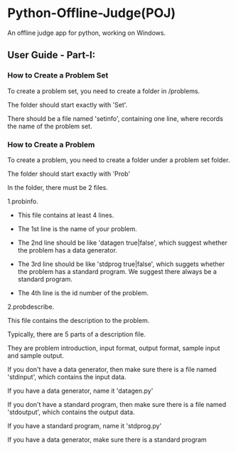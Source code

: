 # Python-Offline-Judge(POJ)

An offline judge app for python, working on Windows.

## User Guide - Part-I:

### How to Create a Problem Set
To create a problem set, you need to create a folder in /problems.

The folder should start exactly with 'Set'.

There should be a file named 'setinfo', containing one line, where records
the name of the problem set.

### How to Create a Problem
To create a problem, you need to create a folder under a problem set folder.

The folder should start exactly with 'Prob'

In the folder, there must be 2 files.

1.probinfo.

* This file contains at least 4 lines.

* The 1st line is the name of your problem.

* The 2nd line should be like 'datagen true|false', which suggest whether
the problem has a data generator.

* The 3rd line should be like 'stdprog true|false', which suggets whether
the problem has a standard program. We suggest there always be a standard
program.

* The 4th line is the id number of the problem.

2.probdescribe.

This file contains the description to the problem.

Typically, there are 5 parts of a description file.

They are problem introduction, input format, output format, sample input
and sample output.

If you don't have a data generator, then make sure there is a file named
'stdinput', which contains the input data.

If you have a data generator, name it 'datagen.py'

If you don't have a standard program, then make sure there is a file named
'stdoutput', which contains the output data.

If you have a standard program, name it 'stdprog.py'

If you have a data generator, make sure there is a standard program
